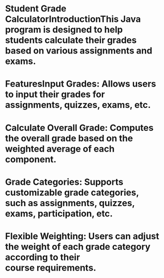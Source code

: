 # Student Grade CalculatorIntroductionThis Java program is designed to help students calculate their grades based on various assignments and exams.
# FeaturesInput Grades: Allows users to input their grades for assignments, quizzes, exams, etc.
# Calculate Overall Grade: Computes the overall grade based on the weighted average of each component.
# Grade Categories: Supports customizable grade categories, such as assignments, quizzes, exams, participation, etc.
# Flexible Weighting: Users can adjust the weight of each grade category according to their course requirements.
